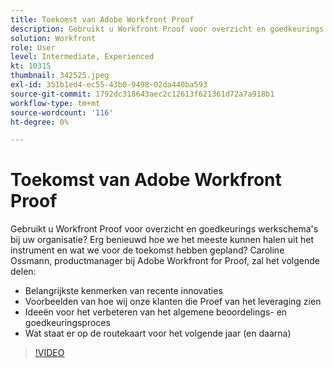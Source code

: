 ```yaml
---
title: Toekomst van Adobe Workfront Proof
description: Gebruikt u Workfront Proof voor overzicht en goedkeurings werkschema's bij uw organisatie? Erg benieuwd hoe we het meeste kunnen halen uit het instrument en wat we voor de toekomst hebben gepland.
solution: Workfront
role: User
level: Intermediate, Experienced
kt: 10315
thumbnail: 342525.jpeg
exl-id: 351b1ed4-ec55-43b0-9498-02da440ba593
source-git-commit: 1792dc318643aec2c12613f621361d72a7a918b1
workflow-type: tm+mt
source-wordcount: '116'
ht-degree: 0%

---
```


# Toekomst van Adobe Workfront Proof

Gebruikt u Workfront Proof voor overzicht en goedkeurings werkschema&#39;s bij uw organisatie? Erg benieuwd hoe we het meeste kunnen halen uit het instrument en wat we voor de toekomst hebben gepland? Caroline Ossmann, productmanager bij Adobe Workfront for Proof, zal het volgende delen:

* Belangrijkste kenmerken van recente innovaties
* Voorbeelden van hoe wij onze klanten die Proef van het leveraging zien
* Ideeën voor het verbeteren van het algemene beoordelings- en goedkeuringsproces
* Wat staat er op de routekaart voor het volgende jaar (en daarna)

>[!VIDEO](https://video.tv.adobe.com/v/342525/?quality=12&learn=on)
